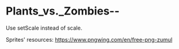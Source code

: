 # Plants_vs._Zombies--

Use setScale instead of scale.

Sprites' resources:
https://www.pngwing.com/en/free-png-zumul
